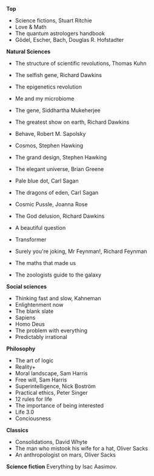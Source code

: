 **Top**

- Science fictions, Stuart Ritchie
- Love & Math
- The quantum astrologers handbook
- Gödel, Escher, Bach, Douglas R. Hofstadter

**Natural Sciences**

- The structure of scientific revolutions, Thomas Kuhn
- The selfish gene, Richard Dawkins

- The epigenetics revolution
- Me and my microbiome
- The gene, Siddhartha Mukeherjee
- The greatest show on earth, Richard Dawkins
- Behave, Robert M. Sapolsky
- Cosmos, Stephen Hawking
- The grand design, Stephen Hawking
- The elegant universe, Brian Greene
- Pale blue dot, Carl Sagan
- The dragons of eden, Carl Sagan
- Cosmic Pussle, Joanna Rose
- The God delusion, Richard Dawkins
- A beautiful question
- Transformer
- Surely you're joking, Mr Feynman!, Richard Feynman
- The maths that made us
- The zoologists guide to the galaxy

**Social sciences**

- Thinking fast and slow, Kahneman
- Enlightenment now
- The blank slate
- Sapiens
- Homo Deus
- The problem with everything
- Predictably irrational

**Philosophy**

- The art of logic
- Reality+
- Moral landscape, Sam Harris
- Free will, Sam Harris
- Superintelligence, Nick Boström
- Practical ethics, Peter Singer
- 12 rules for life
- The importance of being interested
- Life 3.0
- Conciousness

**Classics**

- Consolidations, David Whyte
- The man who mistook his wife for a hat, Oliver Sacks
- An anthropologist on mars, Oliver Sacks

**Science fiction**
Everything by Isac Aasimov.
